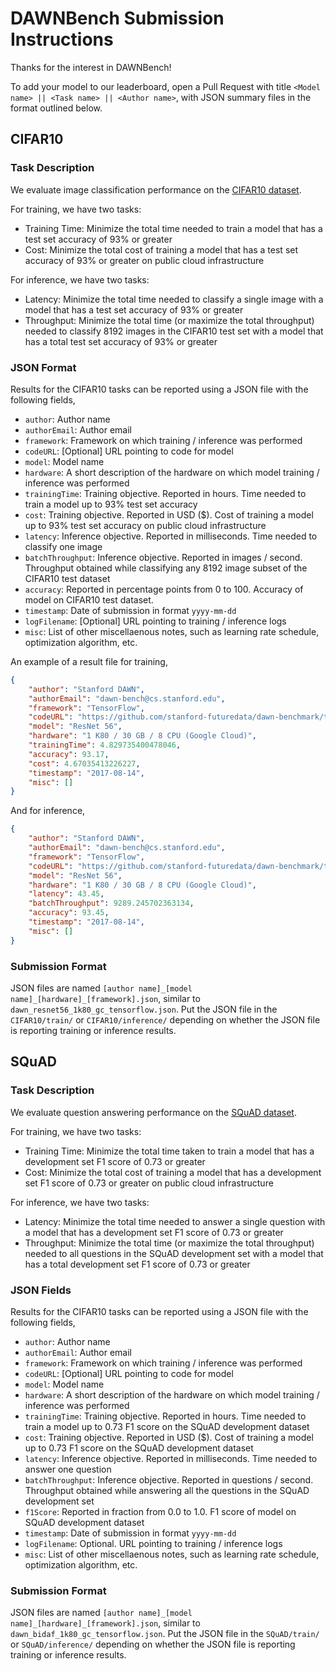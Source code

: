 # DAWNBench Submission Instructions

Thanks for the interest in DAWNBench!

To add your model to our leaderboard, open a Pull Request with title `<Model name> || <Task name> || <Author name>`,
with JSON summary files in the format outlined below.

## CIFAR10

### Task Description

We evaluate image classification performance on the [CIFAR10 dataset](https://www.cs.toronto.edu/~kriz/cifar.html).

For training, we have two tasks:
- Training Time: Minimize the total time needed to train a model that has a test set accuracy of
  93% or greater
- Cost: Minimize the total cost of training a model that has a test set accuracy of 93% or greater on
  public cloud infrastructure

For inference, we have two tasks:
- Latency: Minimize the total time needed to classify a single image with a model that has a test
  set accuracy of 93% or greater
- Throughput: Minimize the total time (or maximize the total throughput) needed to classify 8192 images
  in the CIFAR10 test set with a model that has a total test set accuracy of 93% or greater

### JSON Format

Results for the CIFAR10 tasks can be reported using a JSON file with the following fields,

- `author`: Author name
- `authorEmail`: Author email
- `framework`: Framework on which training / inference was performed
- `codeURL`: [Optional] URL pointing to code for model
- `model`: Model name
- `hardware`: A short description of the hardware on which model training / inference was performed
- `trainingTime`: Training objective. Reported in hours. Time needed to train a model up to
  93% test set accuracy
- `cost`: Training objective. Reported in USD ($). Cost of training a model up to 93% test set accuracy
  on public cloud infrastructure
- `latency`: Inference objective. Reported in milliseconds. Time needed to classify one image
- `batchThroughput`: Inference objective. Reported in images / second. Throughput
  obtained while classifying any 8192 image subset of the CIFAR10 test dataset
- `accuracy`: Reported in percentage points from 0 to 100. Accuracy of model on CIFAR10 test dataset.
- `timestamp`: Date of submission in format `yyyy-mm-dd`
- `logFilename`: [Optional] URL pointing to training / inference logs
- `misc`: List of other miscellaenous notes, such as learning rate schedule, optimization algorithm,
  etc.
  
An example of a result file for training,
```JSON
{
    "author": "Stanford DAWN",
    "authorEmail": "dawn-bench@cs.stanford.edu",
    "framework": "TensorFlow",
    "codeURL": "https://github.com/stanford-futuredata/dawn-benchmark/tree/master/tensorflow",
    "model": "ResNet 56",
    "hardware": "1 K80 / 30 GB / 8 CPU (Google Cloud)",
    "trainingTime": 4.829735400478046,
    "accuracy": 93.17,
    "cost": 4.67035413226227,
    "timestamp": "2017-08-14",
    "misc": []
}
```

And for inference,
```JSON
{
    "author": "Stanford DAWN",
    "authorEmail": "dawn-bench@cs.stanford.edu",
    "framework": "TensorFlow",
    "codeURL": "https://github.com/stanford-futuredata/dawn-benchmark/tree/master/tensorflow",
    "model": "ResNet 56",
    "hardware": "1 K80 / 30 GB / 8 CPU (Google Cloud)",
    "latency": 43.45,
    "batchThroughput": 9289.245702363134,
    "accuracy": 93.45,
    "timestamp": "2017-08-14",
    "misc": []
}
```

### Submission Format

JSON files are named `[author name]_[model name]_[hardware]_[framework].json`, similar to
`dawn_resnet56_1k80_gc_tensorflow.json`. Put the JSON file in the `CIFAR10/train/` or `CIFAR10/inference/`
depending on whether the JSON file is reporting training or inference results.

## SQuAD

### Task Description

We evaluate question answering performance on the [SQuAD dataset](https://rajpurkar.github.io/SQuAD-explorer/).

For training, we have two tasks:
- Training Time: Minimize the total time taken to train a model that has a development set F1 score of
  0.73 or greater
- Cost: Minimize the total cost of training a model that has a development set F1 score of 0.73 or greater on
  public cloud infrastructure

For inference, we have two tasks:
- Latency: Minimize the total time needed to answer a single question with a model that has a development
  set F1 score of 0.73 or greater
- Throughput: Minimize the total time (or maximize the total throughput) needed to all questions in the
  SQuAD development set with a model that has a total development set F1 score of 0.73 or greater

### JSON Fields

Results for the CIFAR10 tasks can be reported using a JSON file with the following fields,

- `author`: Author name
- `authorEmail`: Author email
- `framework`: Framework on which training / inference was performed
- `codeURL`: [Optional] URL pointing to code for model
- `model`: Model name
- `hardware`: A short description of the hardware on which model training / inference was performed
- `trainingTime`: Training objective. Reported in hours. Time needed to train a model up to
  0.73 F1 score on the SQuAD development dataset
- `cost`: Training objective. Reported in USD ($). Cost of training a model up to 0.73 F1 score on the
  SQuAD development dataset
- `latency`: Inference objective. Reported in milliseconds. Time needed to answer one question
- `batchThroughput`: Inference objective. Reported in questions / second. Throughput
  obtained while answering all the questions in the SQuAD development set
- `f1Score`: Reported in fraction from 0.0 to 1.0. F1 score of model on SQuAD development dataset
- `timestamp`: Date of submission in format `yyyy-mm-dd`
- `logFilename`: Optional. URL pointing to training / inference logs
- `misc`: List of other miscellaenous notes, such as learning rate schedule, optimization algorithm,
  etc.

### Submission Format

JSON files are named `[author name]_[model name]_[hardware]_[framework].json`, similar to
`dawn_bidaf_1k80_gc_tensorflow.json`. Put the JSON file in the `SQuAD/train/` or `SQuAD/inference/`
depending on whether the JSON file is reporting training or inference results.
